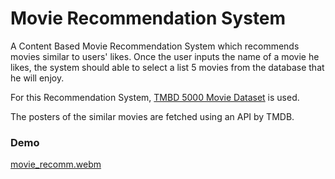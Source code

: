 # Movie Recommendation System
A Content Based Movie Recommendation System which recommends movies similar to users' likes. Once the user inputs the name of a movie he likes, the system should able to select a list 5 movies from the database that he will enjoy.<br>

For this Recommendation System, [TMBD 5000 Movie Dataset](https://www.kaggle.com/datasets/tmdb/tmdb-movie-metadata?datasetId=138) is used.

The posters of the similar movies are fetched using an API by TMDB.

### Demo

[movie_recomm.webm](https://user-images.githubusercontent.com/56520820/181700616-0638ae3d-4751-48ab-ba8f-a94592a82ba9.webm)


